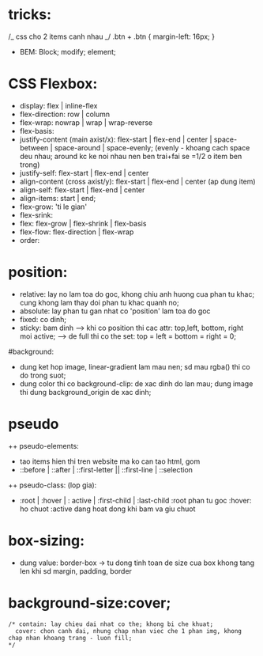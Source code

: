 # tricks:

/_ css cho 2 items canh nhau _/
.btn + .btn {
margin-left: 16px;
}

- BEM: Block; modify; element;

# CSS Flexbox:

- display: flex | inline-flex
- flex-direction: row | column
- flex-wrap: nowrap | wrap | wrap-reverse
- flex-basis: <length>
- justify-content (main axist/x): flex-start | flex-end | center | space-between | space-around | space-evenly; (evenly - khoang cach space deu nhau; around kc ke noi nhau nen ben trai+fai se =1/2 o item ben trong)
- justify-self: flex-start | flex-end | center
- align-content (cross axist/y): flex-start | flex-end | center (ap dung item)
- align-self: flex-start | flex-end | center
- align-items: start | end;
- flex-grow: <number> 'ti le gian'
- flex-srink:<number>
- flex: flex-grow | flex-shrink | flex-basis
- flex-flow: flex-direction | flex-wrap
- order: <number>

# position:

- relative: lay no lam toa do goc, khong chiu anh huong cua phan tu khac; cung khong lam thay doi phan tu khac quanh no;
- absolute: lay phan tu gan nhat co 'position' lam toa do goc
- fixed: co dinh;
- sticky: bam dinh
  --> khi co position thi cac attr: top,left, bottom, right moi active;
  --> de full thi co the set: top = left = bottom = right = 0;

#background:

- dung ket hop image, linear-gradient lam mau nen; sd mau rgba() thi co do trong suot;
- dung color thi co background-clip: de xac dinh do lan mau; dung image thi dung background_origin de xac dinh;

# pseudo

++ pseudo-elements:

- tao items hien thi tren website ma ko can tao html, gom
- ::before | ::after | ::first-letter || ::first-line | ::selection

++ pseudo-class: (lop gia):

- :root | :hover | : active | :first-child | :last-child
  :root phan tu goc
  :hover: ho chuot
  :active dang hoat dong khi bam va giu chuot

# box-sizing:

- dung value: border-box -> tu dong tinh toan de size cua box khong tang len khi sd margin, padding, border

# background-size:cover;

    /* contain: lay chieu dai nhat co the; khong bi che khuat;
      cover: chon canh dai, nhung chap nhan viec che 1 phan img, khong chap nhan khoang trang - luon fill;
    */
